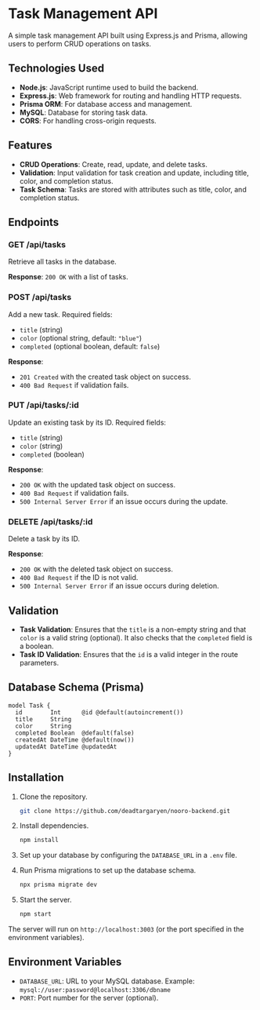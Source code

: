 # Task Management API

A simple task management API built using Express.js and Prisma, allowing users to perform CRUD operations on tasks.

## Technologies Used

- **Node.js**: JavaScript runtime used to build the backend.
- **Express.js**: Web framework for routing and handling HTTP requests.
- **Prisma ORM**: For database access and management.
- **MySQL**: Database for storing task data.
- **CORS**: For handling cross-origin requests.

## Features

- **CRUD Operations**: Create, read, update, and delete tasks.
- **Validation**: Input validation for task creation and update, including title, color, and completion status.
- **Task Schema**: Tasks are stored with attributes such as title, color, and completion status.

## Endpoints

### GET /api/tasks

Retrieve all tasks in the database.

**Response**: `200 OK` with a list of tasks.

### POST /api/tasks

Add a new task. Required fields:
- `title` (string)
- `color` (optional string, default: `"blue"`)
- `completed` (optional boolean, default: `false`)

**Response**: 
- `201 Created` with the created task object on success.
- `400 Bad Request` if validation fails.

### PUT /api/tasks/:id

Update an existing task by its ID. Required fields:
- `title` (string)
- `color` (string)
- `completed` (boolean)

**Response**: 
- `200 OK` with the updated task object on success.
- `400 Bad Request` if validation fails.
- `500 Internal Server Error` if an issue occurs during the update.

### DELETE /api/tasks/:id

Delete a task by its ID.

**Response**: 
- `200 OK` with the deleted task object on success.
- `400 Bad Request` if the ID is not valid.
- `500 Internal Server Error` if an issue occurs during deletion.

## Validation

- **Task Validation**: Ensures that the `title` is a non-empty string and that `color` is a valid string (optional). It also checks that the `completed` field is a boolean.
- **Task ID Validation**: Ensures that the `id` is a valid integer in the route parameters.

## Database Schema (Prisma)

```prisma
model Task {
  id        Int      @id @default(autoincrement())
  title     String
  color     String
  completed Boolean  @default(false)
  createdAt DateTime @default(now())
  updatedAt DateTime @updatedAt
}
```

## Installation

1. Clone the repository.

   ```bash
   git clone https://github.com/deadtargaryen/nooro-backend.git
   ```

2. Install dependencies.

   ```bash
   npm install
   ```

3. Set up your database by configuring the `DATABASE_URL` in a `.env` file.

4. Run Prisma migrations to set up the database schema.

   ```bash
   npx prisma migrate dev
   ```

5. Start the server.

   ```bash
   npm start
   ```

The server will run on `http://localhost:3003` (or the port specified in the environment variables).

## Environment Variables

- `DATABASE_URL`: URL to your MySQL database. Example: `mysql://user:password@localhost:3306/dbname`
- `PORT`: Port number for the server (optional).

